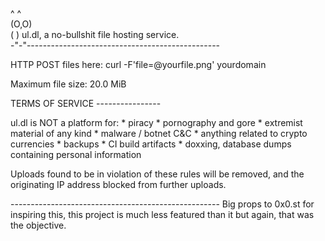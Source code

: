  ^ ^                                                
(O,O)                                               
(   ) ul.dl, a no-bullshit file hosting service.    
-"-"------------------------------------------------

HTTP POST files here:
    curl -F'file=@yourfile.png' yourdomain

Maximum file size: 20.0 MiB

TERMS OF SERVICE
\----------------

ul.dl is NOT a platform for:
    * piracy
    * pornography and gore
    * extremist material of any kind
    * malware / botnet C&C
    * anything related to crypto currencies
    * backups
    * CI build artifacts
    * doxxing, database dumps containing personal information

Uploads found to be in violation of these rules will be removed,
and the originating IP address blocked from further uploads.

\----------------------------------------------------
Big props to 0x0.st for inspiring this, this project is much less featured than it but again, that was the objective.
